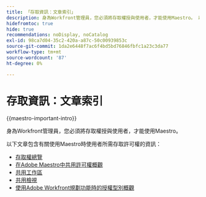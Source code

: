 ```yaml
---
title: 「存取資訊：文章索引」
description: 身為Workfront管理員，您必須將存取權授與使用者，才能使用Maestro。 以下文章包含有關使用Maestro時使用者所需存取許可權的資訊。
hidefromtoc: true
hide: true
recommendations: noDisplay, noCatalog
exl-id: 98ca7d04-35c2-420a-a87c-50c00939853c
source-git-commit: 1da2e6448f7ac6f4bd5bd76846fbfc1a23c3da77
workflow-type: tm+mt
source-wordcount: '87'
ht-degree: 0%

---
```


# 存取資訊：文章索引

{{maestro-important-intro}}

身為Workfront管理員，您必須將存取權授與使用者，才能使用Maestro。

以下文章包含有關使用Maestro時使用者所需存取許可權的資訊：

* [存取權總覽](../access/access-overview.md)
* [在Adobe Maestro中共用許可權概觀](/help/quicksilver/maestro/access/sharing-permissions-overview.md)
* [共用工作區](/help/quicksilver/maestro/access/share-workspaces.md)
* [共用檢視](/help/quicksilver/maestro/access/share-views.md)
* [使用Adobe Workfront規劃功能時的授權型別概觀](/help/quicksilver/maestro/access/license-type-overview.md)


